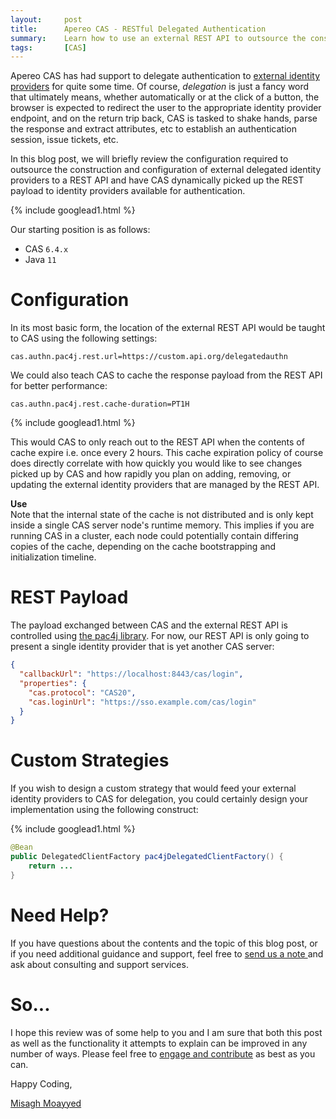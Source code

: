 ```yaml
---
layout:     post
title:      Apereo CAS - RESTful Delegated Authentication
summary:    Learn how to use an external REST API to outsource the construction and configuration of external delegated identity providers.
tags:       [CAS]
---
```


Apereo CAS has had support to delegate authentication to [external identity providers][delegation] for quite some time. Of course, *delegation* is just a fancy word that ultimately means, whether automatically or at the click of a button, the browser is expected to redirect the user to the appropriate identity provider endpoint, and on the return trip back, CAS is tasked to shake hands, parse the response and extract attributes, etc to establish an authentication session, issue tickets, etc. 

In this blog post, we will briefly review the configuration required to outsource the construction and configuration of external delegated identity providers to a REST API and have CAS dynamically picked up the REST payload to identity providers available for authentication. 

{% include googlead1.html  %}

Our starting position is as follows:

- CAS `6.4.x`
- Java `11`

# Configuration

In its most basic form, the location of the external REST API would be taught to CAS using the following settings:

```properties
cas.authn.pac4j.rest.url=https://custom.api.org/delegatedauthn
```

We could also teach CAS to cache the response payload from the REST API for better performance:

```properties
cas.authn.pac4j.rest.cache-duration=PT1H
```

{% include googlead1.html  %}

This would CAS to only reach out to the REST API when the contents of cache expire i.e. once every 2 hours. This cache expiration policy of course does directly correlate with how quickly you would like to see changes picked up by CAS and how rapidly you plan on adding, removing, or updating the external identity providers that are managed by the REST API. 

<div class="alert alert-info">
<strong>Use</strong><br/>Note that the internal state of the cache is not distributed and is only kept inside a single CAS server node's runtime memory. This implies if you are running CAS in a cluster, each node could potentially contain differing copies of the cache, depending on the cache bootstrapping and initialization timeline.</div>

# REST Payload

The payload exchanged between CAS and the external REST API is controlled using [the pac4j library](http://www.pac4j.org/docs/config-module.html). For now, our REST API is only going to present a single identity provider that is yet another CAS server:

```json
{
  "callbackUrl": "https://localhost:8443/cas/login",
  "properties": {
    "cas.protocol": "CAS20",
    "cas.loginUrl": "https://sso.example.com/cas/login"
  }
}
```

# Custom Strategies

If you wish to design a custom strategy that would feed your external identity providers to CAS for delegation, you could certainly design your implementation using the following construct:

{% include googlead1.html  %}

```java
@Bean
public DelegatedClientFactory pac4jDelegatedClientFactory() {
    return ...
}
```

# Need Help?

If you have questions about the contents and the topic of this blog post, or if you need additional guidance and support, feel free to [send us a note ](/#contact-section-header) and ask about consulting and support services.

# So...

I hope this review was of some help to you and I am sure that both this post as well as the functionality it attempts to explain can be improved in any number of ways. Please feel free to [engage and contribute][contribguide] as best as you can.

Happy Coding,

[Misagh Moayyed](https://fawnoos.com)

[delegation]: https://apereo.github.io/cas/6.4.x/integration/Delegate-Authentication.html
[contribguide]: https://apereo.github.io/cas/developer/Contributor-Guidelines.html